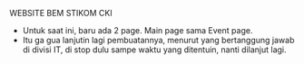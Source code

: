 WEBSITE BEM STIKOM CKI

- Untuk saat ini, baru ada 2 page. Main page sama Event page.
- Itu ga gua lanjutin lagi pembuatannya, menurut yang bertanggung jawab di divisi IT, di stop dulu sampe waktu yang ditentuin, nanti dilanjut lagi.